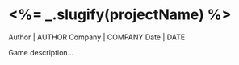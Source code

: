 <%= _.slugify(projectName) %>
============

Author  | AUTHOR
Company | COMPANY
Date    | DATE

Game description...
